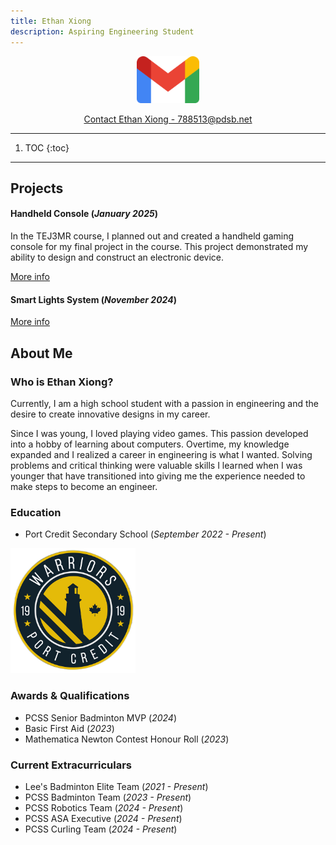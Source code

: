 ```yaml
---
title: Ethan Xiong
description: Aspiring Engineering Student
---
```


<p align="center">
    <img src="./assets/gmail.png" width="100" height="75">
</p>
<p align="center">
    <a href="https://mail.google.com/mail/u/0/?fs=1&to=788513@pdsb.net&tf=cm">Contact Ethan Xiong - 788513@pdsb.net</a>
</p>

* * *

1. TOC
{:toc}

* * *

## Projects
#### Handheld Console (_January 2025_)
In the TEJ3MR course, I planned out and created a handheld gaming console for my final project in the course. This project demonstrated my ability to design and construct an electronic device.

[More info](./console.html)

#### Smart Lights System (_November 2024_)

[More info](./smartlights.html)

## About Me
### Who is Ethan Xiong?
Currently, I am a high school student with a passion in engineering and the desire to create innovative designs in my career. 

Since I was young, I loved playing video games. This passion developed into a hobby of learning about computers. Overtime, my knowledge expanded and I realized a career in engineering is what I wanted. Solving problems and critical thinking were valuable skills I learned when I was younger that have transitioned into giving me the experience needed to make steps to become an engineer.

### Education
- Port Credit Secondary School (_September 2022 - Present_)

<img src="./assets/pcss-image.png" width="200" height="200">

### Awards & Qualifications
- PCSS Senior Badminton MVP (_2024_)
- Basic First Aid (_2023_)
- Mathematica Newton Contest Honour Roll (_2023_)

### Current Extracurriculars
- Lee's Badminton Elite Team (_2021 - Present_)
- PCSS Badminton Team (_2023 - Present_)
- PCSS Robotics Team (_2024 - Present_)
- PCSS ASA Executive (_2024 - Present_)
- PCSS Curling Team (_2024 - Present_)